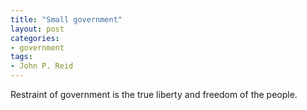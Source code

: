 ```yaml
---
title: "Small government"
layout: post
categories:
- government
tags:
- John P. Reid
---
```


Restraint of government is the true liberty and freedom of the people.